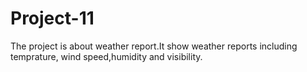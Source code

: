 # Project-11
The project is about weather report.It show weather reports including temprature, wind speed,humidity and visibility.
